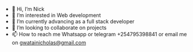 - 👋 Hi, I’m Nick
- 👀 I’m interested in Web development  
- 🌱 I’m currently advancing as a  full stack developer
- 💞️ I’m looking to collaborate on projects
- 📫 How to reach me Whatsapp or telegram +254795398841 or email me on gwatainicholas@gmail.com 

<!---
gwatai/gwatai is a ✨ special ✨ repository because its `README.md` (this file) appears on your GitHub profile.
You can click the Preview link to take a look at your changes.
--->

